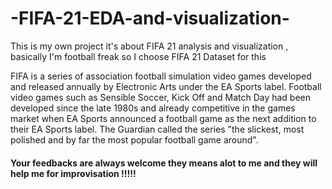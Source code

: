 # -FIFA-21-EDA-and-visualization-
This is my own project it's about FIFA 21 analysis and visualization , basically I'm football freak so I choose FIFA 21 Dataset for this 

FIFA is a series of association football simulation video games developed and released annually by Electronic Arts under the EA Sports label. Football video games such as Sensible Soccer, Kick Off and Match Day had been developed since the late 1980s and already competitive in the games market when EA Sports announced a football game as the next addition to their EA Sports label. The Guardian called the series "the slickest, most polished and by far the most popular football game around".

#### Your feedbacks are always welcome they means alot to me and they will help me for improvisation !!!!!
